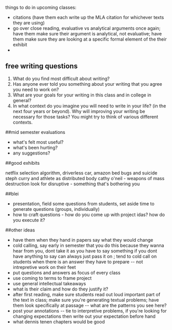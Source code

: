 things to do in upcoming classes:

- citations (have them each write up the MLA citation for whichever texts they are using)
- go over close reading, evaluative vs analytical arguments once again; have them make sure their argument is analytical, not evaluative; have them make sure they are looking at a specific formal element of the their exhibit
-


## free writing questions
1) What do you find most difficult about writing?
2) Has anyone ever told you something about your writing that you agree you need to work on?
3) What are your goals for your writing in this class and in college in general?
4) In what context do you imagine you will need to write in your life? (in the next four years or beyond). Why will improving your writing be necessary for those tasks? You might try to think of various different contexts.


##mid semester evaluations
- what's felt most useful?
- what's been hurting?
- any suggestions?

##good exhibits

netflix selection algorithm, driverless car, amazon
bed bugs and suicide
steph curry and athlete as distributed body
cathy o'neil - weapons of mass destruction
look for disruptive - something that's bothering you

##blei
- presentation, field some questions from students, set aside time to generate questions (groups, individually)
- how to craft questions - how do you come up with project idas? how do you execute it?


##other ideas
- have them when they hand in papers say what they would change
- cold calling, say early in semester that you do this because they wanna hear from you, dont take it as you have to say something if you dont have anything to say can always just pass it on ; tend to cold call on students when there is an answer they have to prepare -- not intrepretive work on their feet
- put questions and answers as focus of every class
- use coming to terms to frame project
- use general intellectual takeaways
- what is their claim and how do they justify it?
- after first reading, make sure students read out loud important part of the text in class; make sure you're generating textual problems; have them look specifically at passage -- what are the patterns you see here?
- post your annotations -- tie to interpretive problems, if you're looking for changing expectations then write out your expectation before hand
- what dennis tenen chapters would be good 
